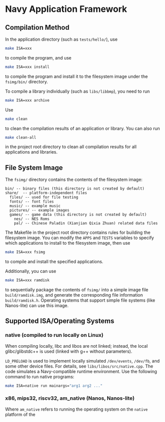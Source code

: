 # Navy Application Framework

## Compilation Method

In the application directory (such as `tests/hello/`), use
```bash
make ISA=xxx
```
to compile the program, and use
```bash
make ISA=xxx install
```
to compile the program and install it to the filesystem image under the `fsimg/bin/` directory.

To compile a library individually (such as `libs/libbmp`), you need to run
```bash
make ISA=xxx archive
```

Use
```bash
make clean
```
to clean the compilation results of an application or library. You can also run
```bash
make clean-all
```
in the project root directory to clean all compilation results for all applications and libraries.

## File System Image

The `fsimg/` directory contains the contents of the filesystem image:
```
bin/ -- binary files (this directory is not created by default)
share/  -- platform-independent files
  files/ -- used for file testing
  fonts/ -- font files
  music/ -- example music
  pictures/ -- example images
  games/ -- game data (this directory is not created by default)
    nes/ -- NES Roms
    pal/ -- Chinese Paladin (Xianjian Qixia Zhuan) related data files
```

The Makefile in the project root directory contains rules for building the filesystem image.
You can modify the `APPS` and `TESTS` variables to specify which applications to install to the filesystem image,
then use
```bash
make ISA=xxx fsimg
```
to compile and install the specified applications.

Additionally, you can use
```bash
make ISA=xxx ramdisk
```
to sequentially package the contents of `fsimg/` into a simple image file `build/ramdisk.img`,
and generate the corresponding file information `build/ramdisk.h`.
Operating systems that support simple file systems (like Nanos-lite) can use this image.

## Supported ISA/Operating Systems

### native (compiled to run locally on Linux)

When compiling locally, libc and libos are not linked; instead, the local glibc/glibstdc++ is used (linked with g++ without parameters).

`LD_PRELOAD` is used to implement locally simulated `/dev/events`, `/dev/fb`, and some other device files. For details, see `libs/libos/src/native.cpp`.
The code simulates a Navy-compatible runtime environment. Use the following command to run native programs:
```bash
make ISA=native run mainargs="arg1 arg2 ..."
```

### x86, mips32, riscv32, am_native (Nanos, Nanos-lite)

Where `am_native` refers to running the operating system on the `native` platform of the 